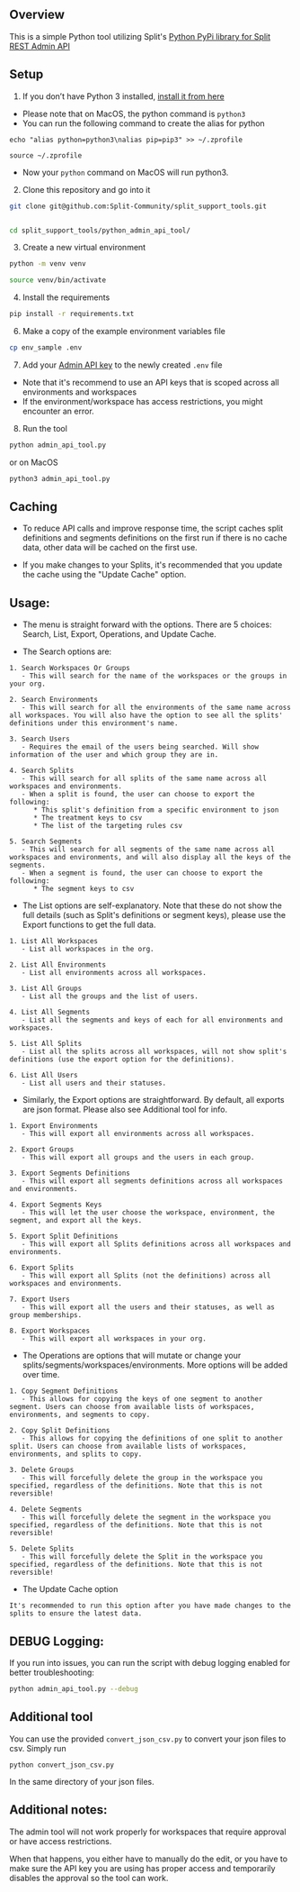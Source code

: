 ## Overview

This is a simple Python tool utilizing Split's [Python PyPi library for Split REST Admin API](https://help.split.io/hc/en-us/articles/4412331052685-Python-PyPi-library-for-Split-REST-Admin-API)

## Setup

1. If you don’t have Python 3 installed, [install it from here](https://www.python.org/downloads/)
- Please note that on MacOS, the python command is `python3`
- You can run the following command to create the alias for python
```
echo "alias python=python3\nalias pip=pip3" >> ~/.zprofile

source ~/.zprofile
```
- Now your `python` command on MacOS will run python3.

2. Clone this repository and go into it

```bash
git clone git@github.com:Split-Community/split_support_tools.git


cd split_support_tools/python_admin_api_tool/
```

3. Create a new virtual environment

```bash
python -m venv venv

source venv/bin/activate
```

4. Install the requirements

```bash
pip install -r requirements.txt
```


6. Make a copy of the example environment variables file

```bash
cp env_sample .env
```

7. Add your [Admin API key](https://help.split.io/hc/en-us/articles/360019916211-API-keys#adding-admin-api-keys) to the newly created `.env` file
- Note that it's recommend to use an API keys that is scoped across all environments and workspaces
- If the environment/workspace has access restrictions, you might encounter an error.

8. Run the tool

```bash
python admin_api_tool.py
```
or on MacOS

```bash
python3 admin_api_tool.py
```

## Caching
- To reduce API calls and improve response time, the script caches split definitions and segments definitions on the first run if there is no cache data, other data will be cached on the first use.


- If you make changes to your Splits, it's recommended that you update the cache using the "Update Cache" option.

## Usage:
- The menu is straight forward with the options. There are 5 choices: Search, List, Export, Operations, and Update Cache.

- The Search options are:

```
1. Search Workspaces Or Groups
   - This will search for the name of the workspaces or the groups in your org.

2. Search Environments
   - This will search for all the environments of the same name across all workspaces. You will also have the option to see all the splits' definitions under this environment's name.

3. Search Users
   - Requires the email of the users being searched. Will show information of the user and which group they are in.

4. Search Splits
   - This will search for all splits of the same name across all workspaces and environments.
   - When a split is found, the user can choose to export the following:
      * This split's definition from a specific environment to json
      * The treatment keys to csv
      * The list of the targeting rules csv

5. Search Segments
   - This will search for all segments of the same name across all workspaces and environments, and will also display all the keys of the segments.
   - When a segment is found, the user can choose to export the following:
      * The segment keys to csv
```

- The List options are self-explanatory. Note that these do not show the full details (such as Split's definitions or segment keys), please use the Export functions to get the full data.

```
1. List All Workspaces
   - List all workspaces in the org.

2. List All Environments
   - List all environments across all workspaces.

3. List All Groups
   - List all the groups and the list of users.

4. List All Segments
   - List all the segments and keys of each for all environments and workspaces.

5. List All Splits
   - List all the splits across all workspaces, will not show split's definitions (use the export option for the definitions).

6. List All Users
   - List all users and their statuses.
```

- Similarly, the Export options are straightforward. By default, all exports are json format. Please also see Additional tool for info.

```
1. Export Environments
   - This will export all environments across all workspaces.

2. Export Groups
   - This will export all groups and the users in each group.

3. Export Segments Definitions
   - This will export all segments definitions across all workspaces and environments.

4. Export Segments Keys
   - This will let the user choose the workspace, environment, the segment, and export all the keys.

5. Export Split Definitions
   - This will export all Splits definitions across all workspaces and environments.

6. Export Splits
   - This will export all Splits (not the definitions) across all workspaces and environments.

7. Export Users
   - This will export all the users and their statuses, as well as group memberships.

8. Export Workspaces
   - This will export all workspaces in your org.
```

- The Operations are options that will mutate or change your splits/segments/workspaces/environments. More options will be added over time.

```
1. Copy Segment Definitions
   - This allows for copying the keys of one segment to another segment. Users can choose from available lists of workspaces, environments, and segments to copy.

2. Copy Split Definitions
   - This allows for copying the definitions of one split to another split. Users can choose from available lists of workspaces, environments, and splits to copy.

3. Delete Groups
   - This will forcefully delete the group in the workspace you specified, regardless of the definitions. Note that this is not reversible!

4. Delete Segments
   - This will forcefully delete the segment in the workspace you specified, regardless of the definitions. Note that this is not reversible!

5. Delete Splits
   - This will forcefully delete the Split in the workspace you specified, regardless of the definitions. Note that this is not reversible!
```

- The Update Cache option

```
It's recommended to run this option after you have made changes to the splits to ensure the latest data.
```

## DEBUG Logging:
If you run into issues, you can run the script with debug logging enabled for better troubleshooting:

```bash
python admin_api_tool.py --debug
```

## Additional tool
You can use the provided `convert_json_csv.py` to convert your json files to csv. Simply run

```
python convert_json_csv.py
```
In the same directory of your json files.

## Additional notes:
The admin tool will not work properly for workspaces that require approval or have access restrictions.


When that happens, you either have to manually do the edit, or you have to make sure the API key you are using has proper access and temporarily disables the approval so the tool can work.